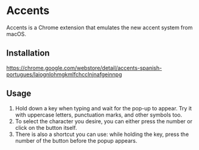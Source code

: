# Accents
Accents is a Chrome extension that emulates the new accent system from macOS.

## Installation
https://chrome.google.com/webstore/detail/accents-spanish-portugues/laiognlohmgkmlfchcclnjnafgeinnpg

## Usage
1. Hold down a key when typing and wait for the pop-up to appear. Try it with uppercase letters, punctuation marks, and other symbols too.
2. To select the character you desire, you can either press the number or click on the button itself. 
3. There is also a shortcut you can use: while holding the key, press the number of the button before the popup appears.
